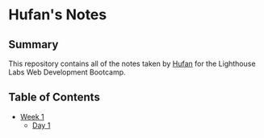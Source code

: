 # Hufan's Notes
## Summary 

This repository contains all of the notes taken by [Hufan](https://github.com/hufany21) for the Lighthouse Labs Web Development Bootcamp. 

## Table of Contents
 
* [Week 1](/Week_1)
  * [Day 1](/Week_1/Day_1)
